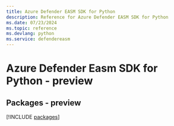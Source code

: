```yaml
---
title: Azure Defender EASM SDK for Python
description: Reference for Azure Defender EASM SDK for Python
ms.date: 07/23/2024
ms.topic: reference
ms.devlang: python
ms.service: defendereasm
---
```

# Azure Defender Easm SDK for Python - preview
## Packages - preview
[!INCLUDE [packages](defender-easm-index.md)]